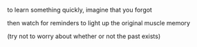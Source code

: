 to learn something quickly, imagine that you forgot

then watch for reminders to light up the original muscle memory

(try not to worry about whether or not the past exists)
